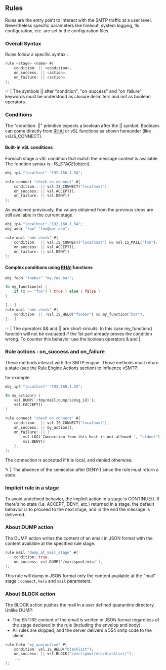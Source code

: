 ## Rules

Rules are the entry point to interact with the SMTP traffic at a user level.
Nevertheless specific parameters like timeout, system logging, tls configuration, etc. are set in the configuration files.

### Overall Syntax

Rules follow a specific syntax :

```rust
rule <stage> <name> #{
    condition: || <condition>,
    on_success: || <action>,
    on_failure: || <action>,
};
```

&#9758; | The symbols || after "condition", "on_success" and "on_failure" keywords must be understood as closure delimiters and not as boolean operators.


### Conditions

The "condition: ||" primitive expects a boolean after the || symbol.
Booleans can come directly from [RHAI](https://rhai.rs/) or vSL functions as shown hereunder (like vsl.IS_CONNECT).

#### Built-in vSL conditions

Foreach stage a vSL condition that match the message context is available.
The function syntax is : IS_*STAGE*(object).

```rust
obj ip4 "localhost" "192.168.1.34";

rule connect "check on connect" #{
    condition:  || vsl.IS_CONNECT("localhost"),
    on_success: || vsl.ACCEPT(),
    on_failure: || vsl.DENY()
};
```

As explained previously, the values obtained from the previous steps are still available in the current stage.

```rust
obj ip4 "localhost" "192.168.1.34";
obj addr "foo" "foo@bar.com";

rule mail "adv check" #{
    condition:  || vsl.IS_CONNECT("localhost") && vsl.IS_MAIL("foo"),
    on_success: || vsl.ACCEPT(),
    on_failure: || vsl.DENY()
};
```

#### Complex conditions using [RHAI](https://rhai.rs/) functions

```rust
obj fqdn "foobar" "my.foo.bar";

fn my_function(x) {
    if (x == "foo") { true } else { false }
}

[...]
rule mail "adv check" #{
    condition: || !vsl.IS_HELO("foobar") && my_function("bar"),
[...]
```

&#9758; | The operators && and || are short-circuits. In this case my_function() function will not be evaluated if the 1st part already proves the condition wrong. To counter this behavior use the boolean operators & and |.

### Rule actions : on_success and on_failure

These methods interact with the SMTP engine.
Those methods must return a state (see the Rule Engine Actions section) to influence vSMTP.

for example:

```rust
obj ip4 "localhost" "192.168.1.34";

fn my_action() {
    vsl.DUMP(`/tmp/mail/dump/${msg_id}`);
    vsl.FACCEPT()
}

rule connect "check on connect" #{
    condition:  || vsl.IS_CONNECT("localhost"),
    on_success: || my_action(),
    on_failure: || {
        vsl.LOG(`Connection from this host is not allowed.`, "stdout");
        vsl.DENY()
    },
};
```

The connection is accepted if it is local, and denied otherwise.

&#9998; | The absence of the semicolon after DENY() since the rule must return a state.

### Implicit rule in a stage

To avoid undefined behavior, the implicit action in a stage is CONTINUE(). If there's no state (i.e.  ACCEPT, DENY, etc.) returned in a stage, the default behavior is to proceed to the next stage, and in the end the message is delivered.

### About DUMP action

The DUMP action writes the content of an email in JSON format with the content available at the specified rule stage.

```rust
rule mail "dump_at_mail_stage" #{
    condition: true,
    on_success: vsl.DUMP(`/var/spool/mta/`),
};
```

This rule will dump in JSON format only the content available at the "mail" stage : `connect`, `helo` and `mail` parameters.

### About BLOCK action

The BLOCK action pushes the mail in a user defined quarantine directory.
Unlike DUMP:

- The ENTIRE content of the email is written in JSON format regardless of the stage declared in the rule (including the envelop and body).
- All rules are skipped, and the server delivers a 554 smtp code to the client.

```rust
rule helo "my_quarantine" #{
    condition: vsl.IS_HELO("blacklist"),
    on_success: || vsl.BLOCK("/var/spool/mta/blacklist/"),
    ...
};
```
